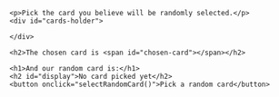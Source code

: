 <!--

0. Overview

- General questions / concerns for the course

- Recap on the previous week
  - Great job!
  - Recap the previously learned concepts
  - Here is how the new things build onto those

- Discuss agenda for the live session

1. Arrays

- Use prework as a template to review the array functionality
  - Initializing an array
  - Add to an array manually
  - Pushing to an array
  - Getting from an array
  - Other array functionalities

2. Objects

- Use prework as a template to review the object functionality
  - Initializing an object
  - Very slowly talking thru the construction and format of an object
    - key vs values
  - Discuss how we use objects to create concepts in JS (like people or cards or anything)
  - Getting a value from an object
  - Adding to an object
  - Removing from an object
  - Editing an existing property in an object

3. Build from scratch the random card selector, going very slowly

4. Provide time for the students to try out the super bonus mission on their own in groups
  - Bring students back in with 30 minutes to go over super bonus mission solution
  - I would say copy and paste the whole solution (which is below) and then walk thru the code after demoing the game
  - Try to have enough time to push code to github as a class

5. Close out class
  - Review what needs to be done before next live session
  - Close class but offer the option to stick around with questions 
-->

<!-- Super bonus solution -->

<!DOCTYPE html>
<html>

  <head>
    <style>
      #cards-holder {
        display: grid;
        grid-template-columns: repeat(4, 150px);
        column-gap: 16px;
      }
      .card {
        height: 170px;
        border: thick solid black;
        border-radius: 16px;
        display: grid;
        align-items: center;
        justify-items: center;
      }
    </style>
  </head>

  <body>

    <p>Pick the card you believe will be randomly selected.</p>
    <div id="cards-holder">

    </div>

    <h2>The chosen card is <span id="chosen-card"></span></h2>

    <h1>And our random card is:</h1>
    <h2 id="display">No card picked yet</h2>
    <button onclick="selectRandomCard()">Pick a random card</button>

  </body>

  <script>
    var deck = []
    var selectedCard = false

    var cardsHolderEle = document.getElementById("cards-holder")
    var selectedCardEle = document.getElementById("chosen-card")
    var displayEle = document.getElementById("display")

    var twoOfSpades = {
      value: 2,
      suit: "spades",
    }

    var fourOfClubs = {
      value: 4,
      suit: "clubs",
    }

    var sevenOfDiamonds = {
      value: 7,
      suit: "diamonds",
    }

    var nineOfHearts = {
      value: 9,
      suit: "hearts",
    }

    var askUserForAnotherRound = () => {
      var userWantsAnotherRound = confirm("Press OK for another round.")
      if (userWantsAnotherRound) {
        startRound()
      }
    }

    var selectRandomCard = () => {
      if (!selectedCard) {
        alert("Select card first!")
      } 
      else {
        var rand = Math.random()
        var larger = rand * 3
        var randomIndex = Math.round(larger)

        var randomCard = deck[randomIndex]

        var displayString = randomCard.value + " of " + randomCard.suit

        displayEle.innerHTML = displayString

        var selectedCardIsCorrectValue = randomCard.value === selectedCard.value
        var selectedCardIsCorrectSuit = randomCard.suit === selectedCard.suit

        if (selectedCardIsCorrectValue && selectedCardIsCorrectSuit) {
          alert("You guessed correctly!")
        } else {
          alert("Sorry. Wrong guess.")
        }

        setTimeout(askUserForAnotherRound, 3000)
      }
    }

    var selectCard = (card) => {
      selectedCard = card
      selectedCardEle.innerHTML = card.value + " of " + card.suit
    }

    var displayCard = (card) => {

      var cardEle = document.createElement("div")
      cardEle.className = "card"
      cardEle.innerHTML = card.value + " of " + card.suit
      cardEle.onclick = () => {
        selectCard(card)
      }

      cardsHolderEle.appendChild(cardEle)
    }

    var displayCards = () => {
      cardsHolderEle.innerHTML = ""
      displayCard(twoOfSpades)
      displayCard(fourOfClubs)
      displayCard(sevenOfDiamonds)
      displayCard(nineOfHearts)
    }

    var buildDeck = () => {
      deck = []
      deck.push(twoOfSpades)
      deck.push(fourOfClubs)
      deck.push(sevenOfDiamonds)
      deck.push(nineOfHearts)
    }

    var startRound = () => {
      buildDeck()
      displayCards()
      selectedCardEle.innerHTML = ""
      displayEle.innerHTML = ""
      selectedCard = false
    }

    startRound()

  </script>

</html>
